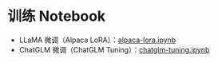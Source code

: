 # 训练 Notebook

- LLaMA 微调（Alpaca LoRA）：[alpaca-lora.ipynb](alpaca-lora.ipynb)
- ChatGLM 微调（ChatGLM Tuning）：[chatglm-tuning.ipynb](chatglm-tuning.ipynb)
